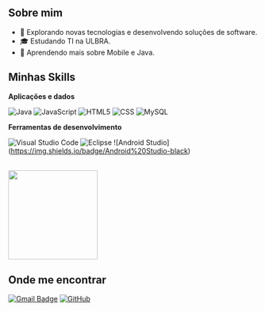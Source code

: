 ## Sobre mim

- 🤔 Explorando novas tecnologias e desenvolvendo soluções de software.
- 🎓 Estudando TI na ULBRA.
- 🌱 Aprendendo mais sobre Mobile e Java.

## Minhas Skills

**Aplicações e dados**

![Java](https://img.shields.io/badge/-Java-333333?style=flat&logo=Java&logoColor=007396)
![JavaScript](https://img.shields.io/badge/-JavaScript-333333?style=flat&logo=javascript)
![HTML5](https://img.shields.io/badge/-HTML5-333333?style=flat&logo=HTML5)
![CSS](https://img.shields.io/badge/-CSS-333333?style=flat&logo=CSS3&logoColor=1572B6)
![MySQL](https://img.shields.io/badge/-MySQL-333333?style=flat&logo=mysql)

**Ferramentas de desenvolvimento**

![Visual Studio Code](https://img.shields.io/badge/-Visual%20Studio%20Code-333333?style=flat&logo=visual-studio-code&logoColor=007ACC)
![Eclipse](https://img.shields.io/badge/-Eclipse-333333?style=flat&logo=eclipse-ide&logoColor=2C2255)
![Android Studio] (https://img.shields.io/badge/Android%20Studio-black)

<br/>

<a href="https://github.com/GueriniFiles" title="Perfil do Diego">
  <img height="180em" src="https://github-readme-stats.vercel.app/api?username=guerinifiles&theme=dracula&show_icons=true&hide_border=true&count_private=true" />
</a>

## Onde me encontrar

[![Gmail Badge](https://img.shields.io/badge/-diegoangeliguerini@gmail.com-006bed?style=flat-square&logo=Gmail&logoColor=white&link=mailto:diegoangeliguerini@gmail.com)](mailto:diegoangeliguerini@gmail.com)
[![GitHub](https://img.shields.io/github/followers/iuricode?label=follow&style=social)](https://github.com/GueriniFiles)
